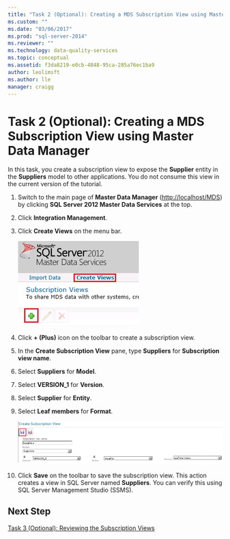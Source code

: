 ```yaml
---
title: "Task 2 (Optional): Creating a MDS Subscription View using Master Data Manager | Microsoft Docs"
ms.custom: ""
ms.date: "03/06/2017"
ms.prod: "sql-server-2014"
ms.reviewer: ""
ms.technology: data-quality-services
ms.topic: conceptual
ms.assetid: f3da8219-e0cb-4848-95ca-285a76ec1ba9
author: leolimsft
ms.author: lle
manager: craigg
---
```

# Task 2 (Optional): Creating a MDS Subscription View using Master Data Manager
  In this task, you create a subscription view to expose the **Supplier** entity in the **Suppliers** model to other applications. You do not consume this view in the current version of the tutorial.  
  
1.  Switch to the main page of **Master Data Manager** ([http://localhost/MDS](http://localhost/MDS)) by clicking **SQL Server 2012 Master Data Services** at the top.  
  
2.  Click **Integration Management**.  
  
3.  Click **Create Views** on the menu bar.  
  
     ![Add a New Subscription View Button](../../2014/tutorials/media/et-creatingamdssubscriptionviewusingmdm-01.jpg "Add a New Subscription View Button")  
  
4.  Click **+ (Plus)** icon on the toolbar to create a subscription view.  
  
5.  In the **Create Subscription View** pane, type **Suppliers** for **Subscription view name**.  
  
6.  Select **Suppliers** for **Model**.  
  
7.  Select **VERSION_1** for **Version**.  
  
8.  Select **Supplier** for **Entity**.  
  
9. Select **Leaf members** for **Format**.  
  
     ![Save Subscription View Button](../../2014/tutorials/media/et-creatingamdssubscriptionviewusingmdm-02.jpg "Save Subscription View Button")  
  
10. Click **Save** on the toolbar to save the subscription view. This action creates a view in SQL Server named **Suppliers**. You can verify this using SQL Server Management Studio (SSMS).  
  
## Next Step  
 [Task 3 &#40;Optional&#41;: Reviewing the Subscription Views](task-3-optional-reviewing-the-subscription-views.md)  
  
  
